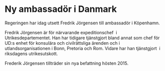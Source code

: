 # Ny ambassadör i Danmark

Regeringen har idag utsett Fredrik Jörgensen till ambassadör i Köpenhamn.

Fredrik Jörgensen är för närvarande expeditionschef  i Utrikesdepartementet. Han har tidigare tjänstgjort bland annat som chef för UD:s enhet för konsulära och civilrättsliga ärenden och i utlandsorganisationen i Bonn, Pretoria och Rom. Vidare har han tjänstgjort  i riksdagens utrikesutskott.

Frederik Jörgensen tillträder sin nya befattning hösten 2015.
